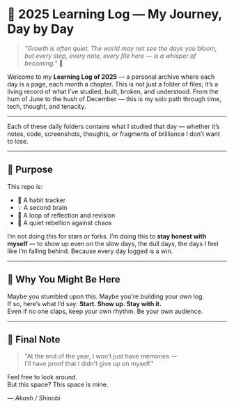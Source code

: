# 📖 2025 Learning Log — My Journey, Day by Day

> _"Growth is often quiet. The world may not see the days you bloom,  
but every step, every note, every file here — is a whisper of becoming."_ 🌙

Welcome to my **Learning Log of 2025** — a personal archive where each day is a page, each month a chapter. This is not just a folder of files; it’s a living record of what I’ve studied, built, broken, and understood. From the hum of June to the hush of December — this is my solo path through time, tech, thought, and tenacity.

---

Each of these daily folders contains what I studied that day — whether it’s notes, code, screenshots, thoughts, or fragments of brilliance I don’t want to lose.

---

## 🧭 Purpose

This repo is:
- 🌱 A habit tracker
- 💡 A second brain
- 🔁 A loop of reflection and revision
- 🧘 A quiet rebellion against chaos

I’m not doing this for stars or forks. I’m doing this to **stay honest with myself** — to show up even on the slow days, the dull days, the days I feel like I’m falling behind. Because every day logged is a win.

---

## 🌊 Why You Might Be Here

Maybe you stumbled upon this. Maybe you're building your own log.  
If so, here’s what I’d say: **Start. Show up. Stay with it.**  
Even if no one claps, keep your own rhythm. Be your own audience.

---

## 📌 Final Note

> "At the end of the year, I won’t just have memories —  
> I’ll have proof that I didn’t give up on myself."

Feel free to look around.  
But this space? This space is mine.

_— Akash / Shinobi_

